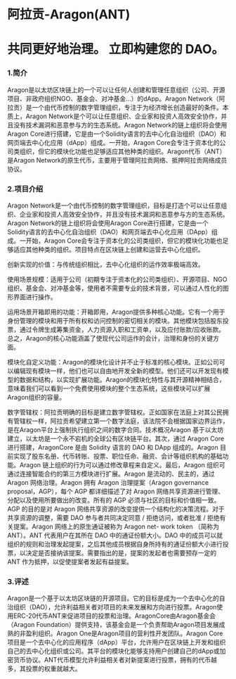 # 

# 阿拉贡-Aragon(ANT)

# 共同更好地治理。 立即构建您的 DAO。

### 1.简介

Aragon是以太坊区块链上的一个可以让任何人创建和管理任意组织（公司、开源项目、非政府组织NGO、基金会、对冲基金…）的dApp。Aragon Network（阿拉贡）是一个由代币控制的数字管理组织，专注于为经济增长创造最好的条件。本质上，Aragon Network是个可以让任意组织、企业家和投资人高效安全协作，并且没有技术漏洞和恶意参与方的生态系统。Aragon Network的链上组织将会使用Aragon Core进行搭建，它是由一个Solidity语言的去中心化自治组织（DAO）和网页端去中心化应用（dApp）组成。一开始，Aragon Core会专注于资本化的公司类组织，但它的模块化功能也足够适应其他种类的组织。Aragon代币（ANT）是Aragon Network的原生代币，主要用于管理阿拉贡网络、抵押阿拉贡网络成员协议。

### 2.项目介绍

Aragon Network是一个由代币控制的数字管理组织，目标是打造个可以让任意组织、企业家和投资人高效安全协作，并且没有技术漏洞和恶意参与方的生态系统。Aragon Network的链上组织将会使用Aragon Core进行搭建，它是由一个Solidity语言的去中心化自治组织（DAO）和网页端去中心化应用（DApp）组成。一开始，Aragon Core会专注于资本化的公司类组织，但它的模块化功能也足够适应其他种类的组织。项目特点在区块链上创建和运营去中心化组织。

创新实现的价值：与传统组织相比，去中心化组织的运作效率极端高效。

使用场景规模：适用于公司（初期专注于资本化的公司类组织）、开源项目、NGO 组织、基金会、对冲基金等，使用者不需要专业的技术背景，可以通过人性化的图形界面进行操作。

运用场景开箱即用的功能：开箱即用，Aragon提供多种核心功能。它有一个用于身份管理的模块和用于所有权和访问控制的密切相关的模块。其他模块包括股东投票，通过令牌生成筹集资金，人力资源入职和工资单，以及应付账款/应收账款。总之，Aragon的核心功能涵盖了使现代公司运作的会计，治理和身份的关键方面。

模块化自定义功能：Aragon的模块化设计并不止于标准的核心模块。正如公司可以编辑现有模块一样，他们也可以自由地开发全新的模型。他们还可以开发现有模型的数据和结构，以实现扩展功能。Aragon的模块化特性与其开源精神相结合，意味着我们可以看到一个免费使用模块的整个生态系统，这些模块可以扩展Aragon组织的容量。

数字管辖权：阿拉贡明确的目标是建立数字管辖权。正如国家在法庭上对其公民拥有管辖权一样，阿拉贡希望建立第一个数字法庭，该法院不会根据国家边界运作，是在Aragon平台上强制执行组织之间的数字合同。技术概况Aragon 基于以太坊建立，以太坊是一个永不宕机的全球公有区块链平台。其次，通过 Aragon Core 进行搭建，AragonCore 是由 Solidity 语言的 DAO 和 DApp 组成的。Aragon 目前实现了股东名册、代币转账、投票、职位任命、融资、会计等组织机构的基础功能。Aragon 链上组织的行为可以通过修改章程来自定义。最后，Aragon 组织可通过连接智能合约的第三方模块进行扩展。Aragon 是流动的、民主的，通过 Aragon 网络治理。Aragon 拥有 Aragon 治理提案（Aragon governance proposal，AGP），每个 AGP 都详细描述了对 Aragon 网络共享资源进行管理、分配以及使用所要做出的改变。所有的 AGP 必须与社区的目标和价值相一致。AGP 的目的是对 Aragon 网络共享资源的改变提供一个结构化的决策流程。对于共享资源的调整，需要 DAO 参与者共同决定同意 / 拒绝访问，或者批准 / 拒绝有关提案。Aragon 网络上的原生通证被称为 Aragon net- work token （简称为 ANT）。ANT 代表用户在其所在 DAO 中的通证份额大小。DAO 中的成员可以就组织的规则和治理发起提案，之后其他成员根据自身所持有的通证份额大小进行投票，以决定是否接纳该提案。需要指出的是，提案的发起者也需要预存一定的 ANT 作为抵押，以促使提案者发起有益提案。

### 3.评述

Aragon是一个基于以太坊区块链的开源项目。它的目标是成为一个去中心化的自治组织（DAO），允许利益相关者对项目的未来发展和方向进行投票。Aragon使用ERC-20代币ANT来促进项目的投票和治理。AragonCore由Aragon基金会（Aragon Foundation）提供支持，该基金会是一个负责帮助Aragon项目发展成熟的非盈利组织。Aragon One是Aragon项目的营利性开发团队。Aragon Core项目是一个去中心化的应用程序（dApp）平台，允许用户在区块链上开发和组织自己的去中心化组织或公司。其平台的模块化能够支持用户创建自己的dApp或加密货币协议。ANT代币模型允许利益相关者对新提案进行投票，拥有的代币越多，其投票的权重就越大。

